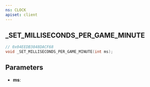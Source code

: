 ```yaml
---
ns: CLOCK
apiset: client
---
```

## _SET_MILLISECONDS_PER_GAME_MINUTE

```c
// 0x04EEDB3848DACF68
void _SET_MILLISECONDS_PER_GAME_MINUTE(int ms);
```


## Parameters
* **ms**:



